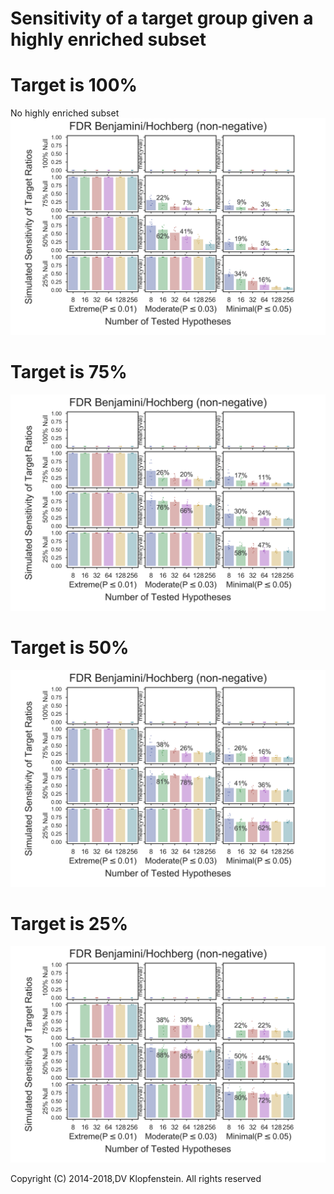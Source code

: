 # Sensitivity of a target group given a highly enriched subset

# Target is 100%
No highly enriched subset    
![tgt025](fig_hypoth_100to025_01to05_008to256_N00010_00010_fdr_bh_sensitivity_tgt_p100.png)

# Target is 75%
![tgt025](fig_hypoth_100to025_01to05_008to256_N00010_00010_fdr_bh_sensitivity_tgt_p075.png)

# Target is 50%
![tgt025](fig_hypoth_100to025_01to05_008to256_N00010_00010_fdr_bh_sensitivity_tgt_p050.png)

# Target is 25%
![tgt025](fig_hypoth_100to025_01to05_008to256_N00010_00010_fdr_bh_sensitivity_tgt_p025.png)

Copyright (C) 2014-2018,DV Klopfenstein. All rights reserved
